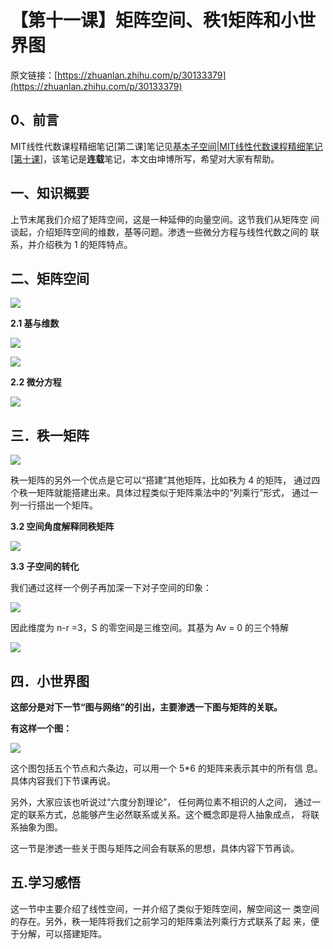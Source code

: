 # 【第十一课】矩阵空间、秩1矩阵和小世界图

原文链接：[https://zhuanlan.zhihu.com/p/30133379](https://zhuanlan.zhihu.com/p/30133379)

## **0、前言**

MIT线性代数课程精细笔记\[第二课\]笔记见[基本子空间\|MIT线性代数课程精细笔记\[第十课\]](https://zhuanlan.zhihu.com/p/29953781)，该笔记是**连载**笔记，本文由坤博所写，希望对大家有帮助。

## **一、知识概要**

上节末尾我们介绍了矩阵空间，这是一种延伸的向量空间。这节我们从矩阵空 间谈起，介绍矩阵空间的维数，基等问题。渗透一些微分方程与线性代数之间的 联系，并介绍秩为 1 的矩阵特点。

## **二、矩阵空间**

![](https://pic2.zhimg.com/80/v2-4a1586d7e04f774d5b6c70887ce911d2_hd.jpg)

**2.1 基与维数**

![](https://pic2.zhimg.com/80/v2-ecac43c07bd4ed19150327a67e9d3f8c_hd.jpg)

![](https://pic1.zhimg.com/80/v2-f256dbcb2ff1caef08b8d6123b2b174a_hd.jpg)

**2.2 微分方程**

![](https://pic1.zhimg.com/80/v2-4feb83d86a81e2ae58fc77f68a56f08e_hd.jpg)

## **三．秩一矩阵**

![](https://pic2.zhimg.com/80/v2-00fe31fabca5bcdaefac0cd8a321d9c4_hd.jpg)

秩一矩阵的另外一个优点是它可以“搭建”其他矩阵，比如秩为 4 的矩阵， 通过四个秩一矩阵就能搭建出来。具体过程类似于矩阵乘法中的“列乘行”形式， 通过一列一行搭出一个矩阵。

**3.2 空间角度解释同秩矩阵**

![](https://pic3.zhimg.com/80/v2-b30caa67240ecc191b5da1339951feb7_hd.jpg)

**3.3 子空间的转化**

我们通过这样一个例子再加深一下对子空间的印象：

![](https://pic1.zhimg.com/80/v2-c52ac6780d15848e87619674240b8e3e_hd.jpg)

因此维度为 n-r =3，S 的零空间是三维空间。其基为 Av = 0 的三个特解

![](https://pic3.zhimg.com/80/v2-6991546e795902e747db81e1a435d9b5_hd.jpg)

## **四．小世界图**

**这部分是对下一节“图与网络”的引出，主要渗透一下图与矩阵的关联。**

**有这样一个图：**

![](https://pic2.zhimg.com/80/v2-567e6fbfcd61a55ce8bcfdc4d4c304ee_hd.jpg)

这个图包括五个节点和六条边，可以用一个 5\*6 的矩阵来表示其中的所有信 息。具体内容我们下节课再说。

另外，大家应该也听说过“六度分割理论”， 任何两位素不相识的人之间， 通过一定的联系方式，总能够产生必然联系或关系。这个概念即是将人抽象成点， 将联系抽象为图。

这一节是渗透一些关于图与矩阵之间会有联系的思想，具体内容下节再谈。

## **五.学习感悟**

这一节中主要介绍了线性空间，一并介绍了类似于矩阵空间，解空间这一 类空间的存在。另外，秩一矩阵将我们之前学习的矩阵乘法列乘行方式联系了起 来，便于分解，可以搭建矩阵。


